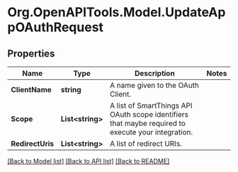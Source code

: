 # Org.OpenAPITools.Model.UpdateAppOAuthRequest
## Properties

Name | Type | Description | Notes
------------ | ------------- | ------------- | -------------
**ClientName** | **string** | A name given to the OAuth Client. | 
**Scope** | **List&lt;string&gt;** | A list of SmartThings API OAuth scope identifiers that maybe required to execute your integration. | 
**RedirectUris** | **List&lt;string&gt;** | A list of redirect URIs. | 

[[Back to Model list]](../README.md#documentation-for-models) [[Back to API list]](../README.md#documentation-for-api-endpoints) [[Back to README]](../README.md)

